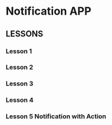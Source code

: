 #  Notification APP

## LESSONS


### Lesson 1
### Lesson 2
### Lesson 3
### Lesson 4
### Lesson 5 Notification with Action

